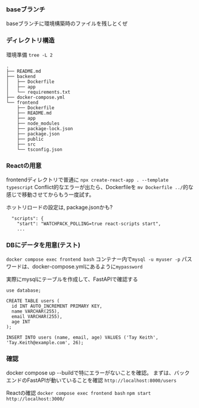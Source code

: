 ### baseブランチ
baseブランチに環境構築時のファイルを残しとくぜ

### ディレクトリ構造

環境準備 `tree -L 2`
```
.
├── README.md
├── backend
│   ├── Dockerfile
│   ├── app
│   └── requirements.txt
├── docker-compose.yml
└── frontend
    ├── Dockerfile
    ├── README.md
    ├── app
    ├── node_modules
    ├── package-lock.json
    ├── package.json
    ├── public
    ├── src
    └── tsconfig.json
```


### Reactの用意
frontendディレクトリで普通に
`npx create-react-app . --template typescript`
Conflict的なエラーが出たら、Dockerfileを `mv Dockerfile ../`的な感じで移動させてからもう一度試す。

ホットリロードの設定は, package.jsonかも?
```
  "scripts": {
    "start": "WATCHPACK_POLLING=true react-scripts start",
    ...
```

### DBにデータを用意(テスト)
`docker compose exec frontend bash`
コンテナー内で`mysql -u myuser -p`
パスワードは、docker-compose.ymlにあるように`mypassword`

実際にmysqlにテーブルを作成して、FastAPIで確認する
```
use database;

CREATE TABLE users (
  id INT AUTO_INCREMENT PRIMARY KEY,
  name VARCHAR(255),
  email VARCHAR(255),
  age INT
);

INSERT INTO users (name, email, age) VALUES ('Tay Keith', 'Tay.Keith@example.com', 26);
```

### 確認
docker compose up --buildで特にエラーがないことを確認。
まずは、バックエンドのFastAPIが動いていることを確認
`http://localhost:8000/users`

Reactの確認
`docker compose exec frontend bash`
`npm start`
`http://localhost:3000/`